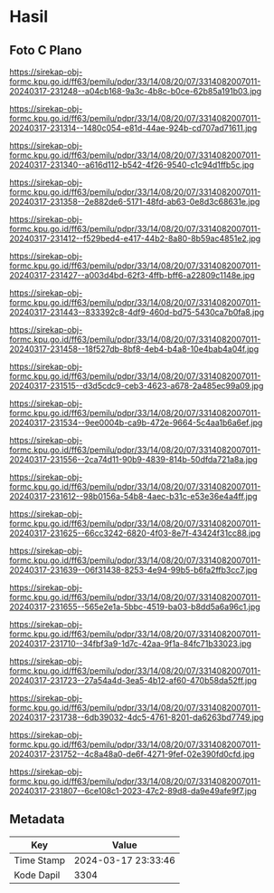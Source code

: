 # Hasil

## Foto C Plano

https://sirekap-obj-formc.kpu.go.id/ff63/pemilu/pdpr/33/14/08/20/07/3314082007011-20240317-231248--a04cb168-9a3c-4b8c-b0ce-62b85a191b03.jpg

https://sirekap-obj-formc.kpu.go.id/ff63/pemilu/pdpr/33/14/08/20/07/3314082007011-20240317-231314--1480c054-e81d-44ae-924b-cd707ad71611.jpg

https://sirekap-obj-formc.kpu.go.id/ff63/pemilu/pdpr/33/14/08/20/07/3314082007011-20240317-231340--a616d112-b542-4f26-9540-c1c94d1ffb5c.jpg

https://sirekap-obj-formc.kpu.go.id/ff63/pemilu/pdpr/33/14/08/20/07/3314082007011-20240317-231358--2e882de6-5171-48fd-ab63-0e8d3c68631e.jpg

https://sirekap-obj-formc.kpu.go.id/ff63/pemilu/pdpr/33/14/08/20/07/3314082007011-20240317-231412--f529bed4-e417-44b2-8a80-8b59ac4851e2.jpg

https://sirekap-obj-formc.kpu.go.id/ff63/pemilu/pdpr/33/14/08/20/07/3314082007011-20240317-231427--a003d4bd-62f3-4ffb-bff6-a22809c1148e.jpg

https://sirekap-obj-formc.kpu.go.id/ff63/pemilu/pdpr/33/14/08/20/07/3314082007011-20240317-231443--833392c8-4df9-460d-bd75-5430ca7b0fa8.jpg

https://sirekap-obj-formc.kpu.go.id/ff63/pemilu/pdpr/33/14/08/20/07/3314082007011-20240317-231458--18f527db-8bf8-4eb4-b4a8-10e4bab4a04f.jpg

https://sirekap-obj-formc.kpu.go.id/ff63/pemilu/pdpr/33/14/08/20/07/3314082007011-20240317-231515--d3d5cdc9-ceb3-4623-a678-2a485ec99a09.jpg

https://sirekap-obj-formc.kpu.go.id/ff63/pemilu/pdpr/33/14/08/20/07/3314082007011-20240317-231534--9ee0004b-ca9b-472e-9664-5c4aa1b6a6ef.jpg

https://sirekap-obj-formc.kpu.go.id/ff63/pemilu/pdpr/33/14/08/20/07/3314082007011-20240317-231556--2ca74d11-90b9-4839-814b-50dfda721a8a.jpg

https://sirekap-obj-formc.kpu.go.id/ff63/pemilu/pdpr/33/14/08/20/07/3314082007011-20240317-231612--98b0156a-54b8-4aec-b31c-e53e36e4a4ff.jpg

https://sirekap-obj-formc.kpu.go.id/ff63/pemilu/pdpr/33/14/08/20/07/3314082007011-20240317-231625--66cc3242-6820-4f03-8e7f-43424f31cc88.jpg

https://sirekap-obj-formc.kpu.go.id/ff63/pemilu/pdpr/33/14/08/20/07/3314082007011-20240317-231639--06f31438-8253-4e94-99b5-b6fa2ffb3cc7.jpg

https://sirekap-obj-formc.kpu.go.id/ff63/pemilu/pdpr/33/14/08/20/07/3314082007011-20240317-231655--565e2e1a-5bbc-4519-ba03-b8dd5a6a96c1.jpg

https://sirekap-obj-formc.kpu.go.id/ff63/pemilu/pdpr/33/14/08/20/07/3314082007011-20240317-231710--34fbf3a9-1d7c-42aa-9f1a-84fc71b33023.jpg

https://sirekap-obj-formc.kpu.go.id/ff63/pemilu/pdpr/33/14/08/20/07/3314082007011-20240317-231723--27a54a4d-3ea5-4b12-af60-470b58da52ff.jpg

https://sirekap-obj-formc.kpu.go.id/ff63/pemilu/pdpr/33/14/08/20/07/3314082007011-20240317-231738--6db39032-4dc5-4761-8201-da6263bd7749.jpg

https://sirekap-obj-formc.kpu.go.id/ff63/pemilu/pdpr/33/14/08/20/07/3314082007011-20240317-231752--4c8a48a0-de6f-4271-9fef-02e390fd0cfd.jpg

https://sirekap-obj-formc.kpu.go.id/ff63/pemilu/pdpr/33/14/08/20/07/3314082007011-20240317-231807--6ce108c1-2023-47c2-89d8-da9e49afe9f7.jpg


## Metadata

| Key        | Value               |
| ---------- | ------------------- |
| Time Stamp | 2024-03-17 23:33:46 |
| Kode Dapil | 3304                |




